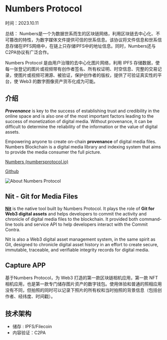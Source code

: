 # Numbers Protocol

时间：2023.10.11 

总结： Numbers是一个为数据世系而生的区块链网络，利用区块链去中心化、不可篡改的特性，为数字媒体文件提供可信的世系信息。该协议将文件信息和世系信息存储在IPFS网络中，在链上只存储IPFS中的地址信息。同时，Numbers还与C2PA协议有广泛合作。

Numbers Protocol 是由用户治理的去中心化图片网络，利用 IPFS 存储数据，使每一张登记的图片或视频带有创作者签名、所有权证明、时空信息、完整的交易记录，使图片或视频可溯源、被验证，保护创作者的版权，提供了可验证真实性的平台，使 Web3 的数字图像资产货币化成为可能。

## 介绍

***Provenance*** is key to the success of establishing trust and credibility in the online space and is also one of the most important factors leading to the success of monetization of digital media. Without provenance, it can be difficult to determine the reliability of the information or the value of digital assets.

Empowering anyone to create on-chain **provenance** of digital media files. Numbers Blockchain is a digital media library and indexing system that aims to provide the media consumer the full picture. 

[ Numbers (numbersprotocol.io)](https://www.numbersprotocol.io/)

[Github](https://github.com/numbersprotocol)

![About Numbers Protocol](https://camo.githubusercontent.com/d3f52ae0f53eb6840aa3a18f4ff5272937a04c9133e86822eeead21949d4d6a6/68747470733a2f2f696d672e796f75747562652e636f6d2f76692f507868715250546a33436f2f302e6a7067)

## Nit - Git for Media Files

[**Nit**](https://github.com/numbersprotocol/nit) is the native tool built by Numbers Protocol. It plays the role of **Git for Web3 digital assets** and helps developers to commit the activity and chronicle of digital media files to the blockchain. It provided both command-line tools and service API to help developers interact with the Commit Contra.

Nit is also a Web3 digital asset management system, in the same spirit as Git, designed to chronicle digital asset history in an effort to create secure, immutable, traceable, and verifiable integrity records for digital media. 



##  Capture APP

基于Numbers Protocol，为 Web3 打造的第一款区块链相机应用，第一款 NFT 相机应用，也是第一款专门储存图片资产的数字钱包。使用体验和普通的照相应用没有不同，但拍照的同时可以记录下照片的所有权和当时拍照的背景信息（包括创作者、经纬度、时间戳）。

## 技术架构

- 储存 : IPFS/Filecoin
- 内容验证：C2PA